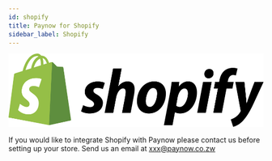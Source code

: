 ```yaml
---
id: shopify
title: Paynow for Shopify
sidebar_label: Shopify
---
```


![Shopify Logo](assets/shopify_logo_whitebg.svg)

If you would like to integrate Shopify with Paynow please contact us before setting up your store. Send us an email at xxx@paynow.co.zw

